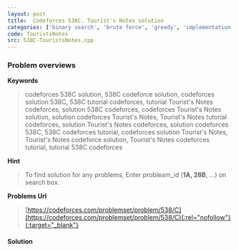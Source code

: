 ```yaml
---
layout: post
title:  Codeforces 538C. Tourist's Notes solution
categories: ['binary search', 'brute force', 'greedy', 'implementation', 'math']
code: TouristsNotes
src: 538C-TouristsNotes.cpp
---
```

### **Problem overviews**

**Keywords**
> codeforces 538C solution, 538C codeforce solution, codeforces solution 538C, 538C tutorial codeforces, tutorial Tourist's Notes codeforces, solution 538C codeforces, codeforces Tourist's Notes solution, solution codeforces Tourist's Notes, Tourist's Notes tutorial codeforces, solution Tourist's Notes codeforces, solution codeforces 538C, 538C codeforces tutorial, codeforces solution Tourist's Notes, Tourist's Notes codeforce solution, Tourist's Notes codeforces tutorial, tutorial 538C codeforces

**Hint**
> To find solution for any problems, Enter probleam_id (**1A, 28B**, ...) on search box. 

**Problems Url**
> [https://codeforces.com/problemset/problem/538/C](https://codeforces.com/problemset/problem/538/C){:rel="nofollow"}{:target="_blank"}

#### **Solution**



